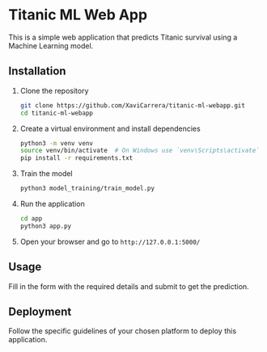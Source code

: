 # Titanic ML Web App

This is a simple web application that predicts Titanic survival using a Machine Learning model.

## Installation

1. Clone the repository
    ```bash
    git clone https://github.com/XaviCarrera/titanic-ml-webapp.git
    cd titanic-ml-webapp
    ```

2. Create a virtual environment and install dependencies
    ```bash
    python3 -m venv venv
    source venv/bin/activate  # On Windows use `venv\Scripts\activate`
    pip install -r requirements.txt
    ```

3. Train the model
    ```bash
    python3 model_training/train_model.py
    ```

4. Run the application
    ```bash
    cd app
    python3 app.py
    ```

5. Open your browser and go to `http://127.0.0.1:5000/`

## Usage

Fill in the form with the required details and submit to get the prediction.

## Deployment

Follow the specific guidelines of your chosen platform to deploy this application.
